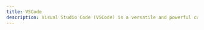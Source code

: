 ```yaml
---
title: VSCode
description: Visual Studio Code (VSCode) is a versatile and powerful code editor developed by Microsoft. It supports a wide range of programming languages and offers features such as IntelliSense, debugging, and built-in Git integration. VSCode is highly customizable with a vast library of extensions, making it ideal for both front-end and back-end development. Explore tips and best practices for using VSCode efficiently, and discover extensions that enhance your coding experience.
---
```

